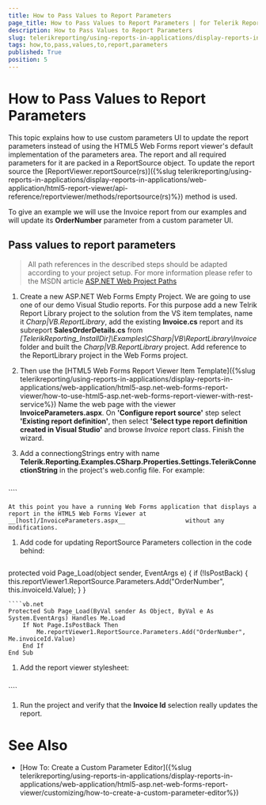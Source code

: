 ```yaml
---
title: How to Pass Values to Report Parameters
page_title: How to Pass Values to Report Parameters | for Telerik Reporting Documentation
description: How to Pass Values to Report Parameters
slug: telerikreporting/using-reports-in-applications/display-reports-in-applications/web-application/html5-asp.net-web-forms-report-viewer/customizing/how-to-pass-values-to-report-parameters
tags: how,to,pass,values,to,report,parameters
published: True
position: 5
---
```


# How to Pass Values to Report Parameters



This topic explains how to use custom parameters UI to update the report parameters instead of using the HTML5 Web Forms report viewer's default         implementation of the parameters area. The report and all required parameters for it are packed in a ReportSource object.         To update the report source the [ReportViewer.reportSource(rs)]({%slug telerikreporting/using-reports-in-applications/display-reports-in-applications/web-application/html5-report-viewer/api-reference/reportviewer/methods/reportsource(rs)%}) method is used.       

To give an example we will use the Invoice report from our examples and will update its __OrderNumber__ parameter         from a custom parameter UI.       

## Pass values to report parameters

> All path references in the described steps should be adapted according             to your project setup. For more information please refer to the MSDN article              [ASP.NET Web Project Paths](http://msdn.microsoft.com/en-us/library/ms178116.aspx) 

1. Create a new ASP.NET Web Forms Empty Project.                   We are going to use one of our demo Visual Studio reports. For this purpose add a new Telrik Report Library project to the solution from the VS item templates, name it *Charp|VB.ReportLibrary*, add the existing __Invoice.cs__ report and its subreport __SalesOrderDetails.cs__ from *[TelerikReporting_InstallDir]\Examples\CSharp|VB\ReportLibrary\Invoice* folder and built the *Charp|VB.ReportLibrary* project. Add reference to the ReportLibrary project in the Web Forms project.                 

1. Then use the                    [HTML5 Web Forms Report Viewer Item Template]({%slug telerikreporting/using-reports-in-applications/display-reports-in-applications/web-application/html5-asp.net-web-forms-report-viewer/how-to-use-html5-asp.net-web-forms-report-viewer-with-rest-service%})    Name the web page with the viewer                   __InvoiceParameters.aspx__. On __'Configure report source'__ step                    select __'Existing report definition'__, then select                    __'Select type report definition created in Visual Studio'__ and browse                   *Invoice* report class.                     Finish the wizard.

1. Add a connectiongStrings entry with name __Telerik.Reporting.Examples.CSharp.Properties.Settings.TelerikConnectionString__                 in the project's web.config file. For example:                 

    
    ````xml
<connectionStrings>
     <add name="Telerik.Reporting.Examples.CSharp.Properties.Settings.TelerikConnectionString"
                connectionString="Data Source=(local);Initial Catalog=AdventureWorks;Integrated Security=SSPI"
                providerName="System.Data.SqlClient" />
</connectionStrings>
````

    At this point you have a running Web Forms application that displays a report in the HTML5 Web Forms Viewer at __[host]/InvoiceParameters.aspx__                 without any modifications.                 

1. Add code for updating ReportSource Parameters collection in the code behind:                 

    
    ````C#
protected void Page_Load(object sender, EventArgs e)
{
    if (!IsPostBack)
    {
        this.reportViewer1.ReportSource.Parameters.Add("OrderNumber", this.invoiceId.Value);
    }
}
````
````vb.net
Protected Sub Page_Load(ByVal sender As Object, ByVal e As System.EventArgs) Handles Me.Load
    If Not Page.IsPostBack Then
        Me.reportViewer1.ReportSource.Parameters.Add("OrderNumber", Me.invoiceId.Value)
    End If
End Sub
````

1. Add the report viewer stylesheet:

    
    ````html
<!DOCTYPE html>
<html xmlns="http://www.w3.org/1999/xhtml">
<head runat="server">
    <title>Telerik HTML5 Web Forms Report Viewer Form</title>
    <script src="https://ajax.googleapis.com/ajax/libs/jquery/3.3.1/jquery.min.js" /script>
    <style>
        #reportViewer1 {
            position: absolute;
            left: 5px;
            right: 5px;
            top: 40px;
            bottom: 5px;
            overflow: hidden;
            font-family: Verdana, Arial;
        }
    </style>
</head>
````

1. Add the custom parameter UI - a dropdown selector with a few values:

    
    ````html
<div id="invoiceIdSelector" runat="server">
        <label for="invoiceId">Invoices</label>
        <select id="invoiceId" title="Select the Invoice ID" runat="server">
            <option value="SO51081">SO51081</option>
            <option value="SO51082" selected="selected">SO51082</option>
            <option value="SO51083">SO51083</option>
        </select>
    </div>
````

1. Now initialize the report viewer. We will use the minimal set of all                   [possible options]({%slug telerikreporting/using-reports-in-applications/display-reports-in-applications/web-application/html5-report-viewer/api-reference/report-viewer-initialization%}).                 

    
    ````js
<telerik:ReportViewer
    ID="reportViewer1"
    Width="1300px"
    Height="900px"
    EnableAccessibility="false"
    runat="server">
    <ReportSource IdentifierType="TypeReportSource" Identifier="Telerik.Reporting.Examples.CSharp.Invoice, Charp.ReportLibrary, Version=1.0.0.0, Culture=neutral, PublicKeyToken=null">
    </ReportSource>
</telerik:ReportViewer>
````

1. Add code that updates the ReportSource parameters collection with the selected __Invoice Id__ from                   the dropdown box:                 

    
    ````js
$('#invoiceId').change(function () {
    var viewer = $("#reportViewer1").data("telerik_ReportViewer");
    viewer.reportSource({
        report: viewer.reportSource().report,
        parameters: { OrderNumber: $(this).val() }
    });
    //setting the HTML5 Viewer's reportSource, causes a refresh automatically
    //if you need to force a refresh for other case, use:
    //viewer.refreshReport();
});
````

1. The HTML page that we have just created should looks like this:

    
    ````html
<%@ Page Language="C#" AutoEventWireup="true" CodeBehind="InvoiceParameters.aspx.cs" Inherits="WebFormsDocumentation.InvoiceParameters" %>
//for VB <%@ Page Language="vb" AutoEventWireup="false" CodeBehind="InvoiceParameters.aspx.vb" Inherits="WebFormsDocVB._InvoiceParameters" %>
<%@ Register TagPrefix="telerik" Assembly="Telerik.ReportViewer.Html5.WebForms" Namespace="Telerik.ReportViewer.Html5.WebForms" %>
<!DOCTYPE html>
<html xmlns="http://www.w3.org/1999/xhtml">
<head runat="server">
    <title>Telerik HTML5 Web Forms Report Viewer Form</title>
    <script src="https://ajax.googleapis.com/ajax/libs/jquery/3.3.1/jquery.min.js" /script>
    <style>
        #reportViewer1 {
            position: absolute;
            left: 5px;
            right: 5px;
            top: 40px;
            bottom: 5px;
            overflow: hidden;
            font-family: Verdana, Arial;
        }
    </style>
</head>
<body>
    <form runat="server">
        <div id="invoiceIdSelector" runat="server">
            <label for="invoiceId">Invoices</label>
            <select id="invoiceId" title="Select the Invoice ID" runat="server">
                <option value="SO51081">SO51081</option>
                <option value="SO51082" selected="selected">SO51082</option>
                <option value="SO51083">SO51083</option>
            </select>
        </div>
        <telerik:ReportViewer
            ID="reportViewer1"
            Width="1300px"
            Height="900px"
            EnableAccessibility="false"
            runat="server">
            <ReportSource IdentifierType="TypeReportSource" Identifier="Telerik.Reporting.Examples.CSharp.Invoice, Charp.ReportLibrary, Version=1.0.0.0, Culture=neutral, PublicKeyToken=null">
            </ReportSource>
        </telerik:ReportViewer>
    </form>
    <script type="text/javascript">
            $('#invoiceId').change(function () {
                var viewer = $("#reportViewer1").data("telerik_ReportViewer");
                viewer.reportSource({
                    report: viewer.reportSource().report,
                    parameters: { OrderNumber: $(this).val() }
                });
                //setting the HTML5 Viewer's reportSource, causes a refresh automatically
                //if you need to force a refresh for other case, use:
                //viewer.refreshReport();
            });
    </script>
</body>
</html>
````

1. Run the project and verify that the __Invoice Id__ selection really updates the report.                 


# See Also

 

* [How To: Create a Custom Parameter Editor]({%slug telerikreporting/using-reports-in-applications/display-reports-in-applications/web-application/html5-asp.net-web-forms-report-viewer/customizing/how-to-create-a-custom-parameter-editor%})

